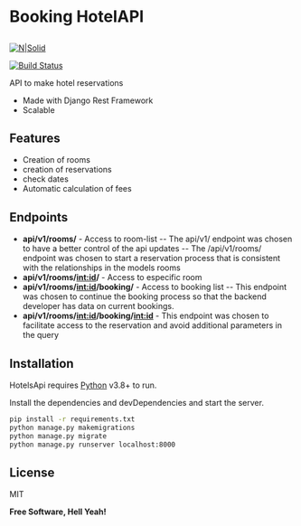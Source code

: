 # Booking HotelAPI
## 

[![N|Solid](https://svgshare.com/i/eCY.svg)](#)

[![Build Status](https://travis-ci.org/joemccann/dillinger.svg?branch=master)](#)

API to make hotel reservations

- Made with Django Rest Framework
- Scalable

## Features

- Creation of rooms
- creation of reservations
- check dates
- Automatic calculation of fees

## Endpoints

- **api/v1/rooms/** - Access to room-list
    -- The api/v1/ endpoint was chosen to have a better control of the api updates
    -- The /api/v1/rooms/ endpoint was chosen to start a reservation process that is consistent     with the relationships in the models
       rooms
- **api/v1/rooms/<int:id>/** - Access to especific room
- **api/v1/rooms/<int:id>/booking/** - Access to booking list
    -- This endpoint was chosen to continue the booking process so that the backend developer has data on current bookings.
- **api/v1/rooms/<int:id>/booking/<int:id>** - This endpoint was chosen to facilitate access to the reservation and avoid additional parameters in the query


## Installation

HotelsApi requires [Python](https://www.python.org/downloads/) v3.8+ to run.

Install the dependencies and devDependencies and start the server.

```sh
pip install -r requirements.txt
python manage.py makemigrations
python manage.py migrate
python manage.py runserver localhost:8000
```

## License

MIT

**Free Software, Hell Yeah!**